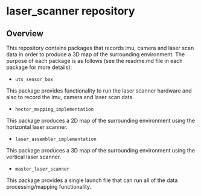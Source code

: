 # laser_scanner repository

## Overview

This repository contains packages that records imu, camera and laser scan data in order to produce a 3D map of the surrounding environment. The purpose of each package is as follows (see the readme.md file in each package for more details):

* ```uts_sensor_box```

This package provides functionality to run the laser scanner hardware and also to record the imu, camera and laser scan data.

* ```hector_mapping_implementation```

This package produces a 2D map of the surrounding environment using the horizontal laser scanner.

* ```laser_assembler_implementation```

This package produces a 3D map of the surrounding environment using the vertical laser scanner.

* ```master_laser_scanner```

This package provides a single launch file that can run all of the data processing/mapping functionality.